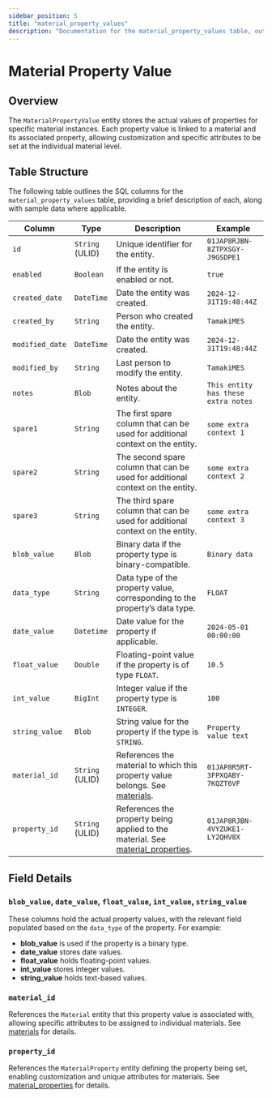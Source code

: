 ```yaml
---
sidebar_position: 5
title: "material_property_values"
description: "Documentation for the material_property_values table, outlining its columns and structure."
---
```


# Material Property Value

## Overview

The `MaterialPropertyValue` entity stores the actual values of properties for specific material instances. Each property
value is linked to a material and its associated property, allowing customization and specific attributes to be set at
the individual material level.

## Table Structure

The following table outlines the SQL columns for the `material_property_values` table, providing a brief description of
each, along with sample data where applicable.

| Column          | Type            | Description                                                                                                            | Example                              |
|-----------------|-----------------|------------------------------------------------------------------------------------------------------------------------|--------------------------------------|
| `id`            | `String` (ULID) | Unique identifier for the entity.                                                                                      | `01JAP8RJBN-8ZTPXSGY-J9GSDPE1`       |
| `enabled`       | `Boolean`       | If the entity is enabled or not.                                                                                       | `true`                               |
| `created_date`  | `DateTime`      | Date the entity was created.                                                                                           | `2024-12-31T19:48:44Z`               |
| `created_by`    | `String`        | Person who created the entity.                                                                                         | `TamakiMES`                          |
| `modified_date` | `DateTime`      | Date the entity was created.                                                                                           | `2024-12-31T19:48:44Z`               |
| `modified_by`   | `String`        | Last person to modify the entity.                                                                                      | `TamakiMES`                          |
| `notes`         | `Blob`          | Notes about the entity.                                                                                                | `This entity has these extra notes`  |
| `spare1`        | `String`        | The first spare column that can be used for additional context on the entity.                                          | `some extra context 1`               |
| `spare2`        | `String`        | The second spare column that can be used for additional context on the entity.                                         | `some extra context 2`               |
| `spare3`        | `String`        | The third spare column that can be used for additional context on the entity.                                          | `some extra context 3`               |
| `blob_value`    | `Blob`          | Binary data if the property type is binary-compatible.                                                                 | `Binary data`                        |
| `data_type`     | `String`        | Data type of the property value, corresponding to the property’s data type.                                            | `FLOAT`                              |
| `date_value`    | `Datetime`      | Date value for the property if applicable.                                                                             | `2024-05-01 00:00:00`                |
| `float_value`   | `Double`        | Floating-point value if the property is of type `FLOAT`.                                                               | `10.5`                               |
| `int_value`     | `BigInt`        | Integer value if the property type is `INTEGER`.                                                                       | `100`                                |
| `string_value`  | `Blob`          | String value for the property if the type is `STRING`.                                                                 | `Property value text`                |
| `material_id`   | `String` (ULID) | References the material to which this property value belongs. See [materials](../material-model/material).             | `01JAP8R5RT-3FPXQABY-7KQZT6VF`       |
| `property_id`   | `String` (ULID) | References the property being applied to the material. See [material_properties](../material-model/material-property). | `01JAP8RJBN-4VYZUKE1-LY2QHV8X`       |

## Field Details

### `blob_value`, `date_value`, `float_value`, `int_value`, `string_value`

These columns hold the actual property values, with the relevant field populated based on the `data_type` of the
property. For example:

- **blob_value** is used if the property is a binary type.
- **date_value** stores date values.
- **float_value** holds floating-point values.
- **int_value** stores integer values.
- **string_value** holds text-based values.

### `material_id`

References the `Material` entity that this property value is associated with, allowing specific attributes to be
assigned to individual materials.
See [materials](../material-model/material) for details.

### `property_id`

References the `MaterialProperty` entity defining the property being set, enabling customization and unique attributes
for materials.
See [material_properties](../material-model/material-property) for details.